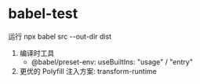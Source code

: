 # babel-test
运行 npx babel src --out-dir dist
1. 编译时工具
   * @babel/preset-env: useBuiltIns: "usage" / "entry"
2. 更优的 Polyfill 注入方案: transform-runtime

